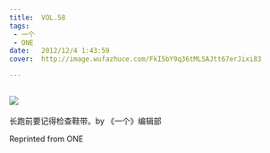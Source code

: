 ```yaml
---
title:	VOL.58
tags:
 - 一个
 - ONE
date:	2012/12/4 1:43:59
cover:	http://image.wufazhuce.com/FkI5bY9q36tMLSAJtt67erJixi83

---
```

![](http://image.wufazhuce.com/FkI5bY9q36tMLSAJtt67erJixi83)
---

长跑前要记得检查鞋带。by 《一个》编辑部
 
Reprinted from ONE
